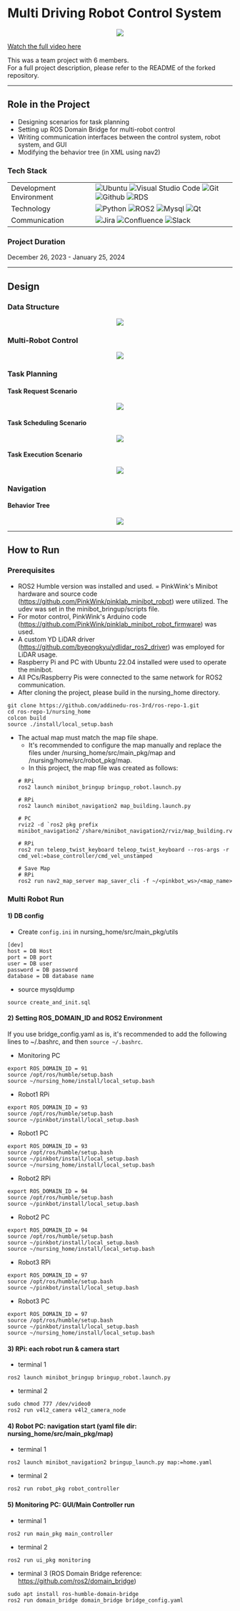 
# Multi Driving Robot Control System
<p align=center width="98%">
  <img src="./images/play.gif">
</p>
<p><a href="https://youtu.be/rqWVjeEV688?feature=shared">Watch the full video here</a></p>

This was a team project with 6 members.<br>
For a full project description, please refer to the README of the forked repository.

---

## Role in the Project
- Designing scenarios for task planning
- Setting up ROS Domain Bridge for multi-robot control
- Writing communication interfaces between the control system, robot system, and GUI
- Modifying the behavior tree (in XML using nav2)

### Tech Stack
|   |   |
|---|---|
|Development Environment|![Ubuntu](https://img.shields.io/badge/Ubuntu-E95420?style=for-the-badge&logo=Ubuntu&logoColor=white) ![Visual Studio Code](https://img.shields.io/badge/Visual%20Studio%20Code-007ACC?style=for-the-badge&logo=Visual%20Studio%20Code&logoColor=white) ![Git](https://img.shields.io/badge/Git-F05032?style=for-the-badge&logo=Git&logoColor=white) ![Github](https://img.shields.io/badge/GitHub-181717?style=for-the-badge&logo=GitHub&logoColor=white) ![RDS](https://img.shields.io/badge/AWS%20RDS-527FFF?style=for-the-badge&logo=Amazon%20RDS&logoColor=white)||
|Technology|![Python](https://img.shields.io/badge/python-3776AB?style=for-the-badge&logo=python&logoColor=white) ![ROS2](https://img.shields.io/badge/ROS2-22314E?style=for-the-badge&logo=ROS&logoColor=white) ![Mysql](https://img.shields.io/badge/mysql-4479A1?style=for-the-badge&logo=mysql&logoColor=white) ![Qt](https://img.shields.io/badge/Qt-41CD52?style=for-the-badge&logo=Qt&logoColor=white)|
|Communication|![Jira](https://img.shields.io/badge/Jira-0052CC?style=for-the-badge&logo=Jira&logoColor=white) ![Confluence](https://img.shields.io/badge/Confluence-172B4D?style=for-the-badge&logo=Confluence&logoColor=white) ![Slack](https://img.shields.io/badge/slack-4A154B?style=for-the-badge&logo=slack&logoColor=white)|

### Project Duration
December 26, 2023 - January 25, 2024

---

## Design

### Data Structure
<p align=center width="98%">
  <img src="./images/erd.png">
</p>

### Multi-Robot Control
<p align=center width="98%">
  <img src="./images/multi_robot_control.PNG">
</p>

### Task Planning
#### Task Request Scenario
<p align=center width="98%">
  <img src="./images/task_req.png">
</p>

#### Task Scheduling Scenario
<p align=center width="98%">
  <img src="./images/task_skd.png">
</p>

#### Task Execution Scenario
<p align=center width="98%">
  <img src="./images/task_run.png">
</p>

### Navigation
#### Behavior Tree
<p align=center width="98%">
  <img src="./images/BT.png">
</p>

---

## How to Run

### Prerequisites
- ROS2 Humble version was installed and used.
= PinkWink's Minibot hardware and source code (https://github.com/PinkWink/pinklab_minibot_robot) were utilized. The udev was set in the minibot_bringup/scripts file.
- For motor control, PinkWink's Arduino code (https://github.com/PinkWink/pinklab_minibot_robot_firmware) was used.
- A custom YD LiDAR driver (https://github.com/byeongkyu/ydlidar_ros2_driver) was employed for LiDAR usage.
- Raspberry Pi and PC with Ubuntu 22.04 installed were used to operate the minibot.
- All PCs/Raspberry Pis were connected to the same network for ROS2 communication.
- After cloning the project, please build in the nursing_home directory.
```
git clone https://github.com/addinedu-ros-3rd/ros-repo-1.git
cd ros-repo-1/nursing_home
colcon build
source ./install/local_setup.bash
```
- The actual map must match the map file shape.
  - It's recommended to configure the map manually and replace the files under /nursing_home/src/main_pkg/map and /nursing/home/src/robot_pkg/map.
  - In this project, the map file was created as follows:
  ```
  # RPi
  ros2 launch minibot_bringup bringup_robot.launch.py

  # RPi
  ros2 launch minibot_navigation2 map_building.launch.py

  # PC
  rviz2 -d `ros2 pkg prefix minibot_navigation2`/share/minibot_navigation2/rviz/map_building.rviz

  # RPi
  ros2 run teleop_twist_keyboard teleop_twist_keyboard --ros-args -r cmd_vel:=base_controller/cmd_vel_unstamped

  # Save Map
  # RPi
  ros2 run nav2_map_server map_saver_cli -f ~/<pinkbot_ws>/<map_name>
  ```

### Multi Robot Run
#### 1) DB config<br>
- Create ```config.ini``` in nursing_home/src/main_pkg/utils
```
[dev]
host = DB Host
port = DB port
user = DB user
password = DB password
database = DB database name
```

- source mysqldump
```
source create_and_init.sql
```

#### 2)  Setting ROS_DOMAIN_ID and ROS2 Environment<br>
If you use bridge_config.yaml as is, it's recommended to add the following lines to ~/.bashrc, and then ```source ~/.bashrc```.<br>

- Monitoring PC
```
export ROS_DOMAIN_ID = 91
source /opt/ros/humble/setup.bash
source ~/nursing_home/install/local_setup.bash
```

- Robot1 RPi
```
export ROS_DOMAIN_ID = 93
source /opt/ros/humble/setup.bash
source ~/pinkbot/install/local_setup.bash
```

- Robot1 PC
```
export ROS_DOMAIN_ID = 93
source /opt/ros/humble/setup.bash
source ~/pinkbot/install/local_setup.bash
source ~/nursing_home/install/local_setup.bash
```

- Robot2 RPi
```
export ROS_DOMAIN_ID = 94
source /opt/ros/humble/setup.bash
source ~/pinkbot/install/local_setup.bash
```

- Robot2 PC
```
export ROS_DOMAIN_ID = 94
source /opt/ros/humble/setup.bash
source ~/pinkbot/install/local_setup.bash
source ~/nursing_home/install/local_setup.bash
```

- Robot3 RPi
```
export ROS_DOMAIN_ID = 97
source /opt/ros/humble/setup.bash
source ~/pinkbot/install/local_setup.bash
```

- Robot3 PC
```
export ROS_DOMAIN_ID = 97
source /opt/ros/humble/setup.bash
source ~/pinkbot/install/local_setup.bash
source ~/nursing_home/install/local_setup.bash
```

#### 3) RPi: each robot run & camera start
- terminal 1
```
ros2 launch minibot_bringup bringup_robot.launch.py
```

- terminal 2
```
sudo chmod 777 /dev/video0
ros2 run v4l2_camera v4l2_camera_node
```

#### 4) Robot PC: navigation start (yaml file dir: nursing_home/src/main_pkg/map)
- terminal 1
```
ros2 launch minibot_navigation2 bringup_launch.py map:=home.yaml
```

- terminal 2
```
ros2 run robot_pkg robot_controller
```

#### 5) Monitoring PC: GUI/Main Controller run
- terminal 1
```
ros2 run main_pkg main_controller
```

- terminal 2
```
ros2 run ui_pkg monitoring
```

- terminal 3 (ROS Domain Bridge reference: https://github.com/ros2/domain_bridge)
```
sudo apt install ros-humble-domain-bridge
ros2 run domain_bridge domain_bridge bridge_config.yaml
```
